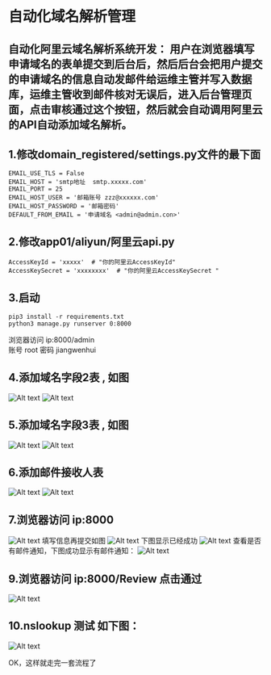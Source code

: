 自动化域名解析管理
===

自动化阿里云域名解析系统开发： 用户在浏览器填写申请域名的表单提交到后台后，然后后台会把用户提交的申请域名的信息自动发邮件给运维主管并写入数据库，运维主管收到邮件核对无误后，进入后台管理页面，点击审核通过这个按钮，然后就会自动调用阿里云的API自动添加域名解析。
-

1.修改domain_registered/settings.py文件的最下面
-
    EMAIL_USE_TLS = False
    EMAIL_HOST = 'smtp地址  smtp.xxxxx.com'
    EMAIL_PORT = 25
    EMAIL_HOST_USER = '邮箱账号 zzz@xxxxxx.com'
    EMAIL_HOST_PASSWORD = '邮箱密码'
    DEFAULT_FROM_EMAIL = '申请域名 <admin@admin.con>'

2.修改app01/aliyun/阿里云api.py 
-
    AccessKeyId = 'xxxxx'  # "你的阿里云AccessKeyId"
    AccessKeySecret = 'xxxxxxxx'  # "你的阿里云AccessKeySecret "

3.启动
-
    pip3 install -r requirements.txt
    python3 manage.py runserver 0:8000
浏览器访问 ip:8000/admin  
账号 root 密码 jiangwenhui

4.添加域名字段2表 , 如图
-
![Alt text](3.png)
![Alt text](1.png)

5.添加域名字段3表 , 如图
-
![Alt text](2.png)
![Alt text](4.png)

6.添加邮件接收人表
-
![Alt text](6.png)
![Alt text](7.png)

7.浏览器访问 ip:8000  
-
![Alt text](5.png)
填写信息再提交如图
![Alt text](8.png)
下图显示已经成功
![Alt text](9.png)
查看是否有邮件通知，下图成功显示有邮件通知：
![Alt text](10.png)

9.浏览器访问 ip:8000/Review  点击通过
-
![Alt text](11.png)

10.nslookup 测试    如下图：
-
![Alt text](11.png)


OK，这样就走完一套流程了